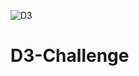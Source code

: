 ![D3](https://user-images.githubusercontent.com/82402907/129215275-8d52b0bf-90da-4a0b-b4dc-d2a117866e1a.PNG)
# D3-Challenge
